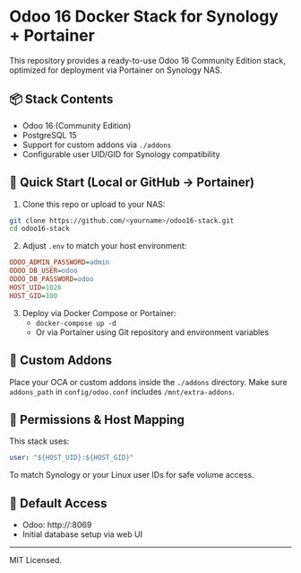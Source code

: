 # Odoo 16 Docker Stack for Synology + Portainer

This repository provides a ready-to-use Odoo 16 Community Edition stack, optimized for deployment via Portainer on Synology NAS.

## 📦 Stack Contents

- Odoo 16 (Community Edition)
- PostgreSQL 15
- Support for custom addons via `./addons`
- Configurable user UID/GID for Synology compatibility

## 🚀 Quick Start (Local or GitHub → Portainer)

1. Clone this repo or upload to your NAS:

```bash
git clone https://github.com/<yourname>/odoo16-stack.git
cd odoo16-stack
```

2. Adjust `.env` to match your host environment:

```ini
ODOO_ADMIN_PASSWORD=admin
ODOO_DB_USER=odoo
ODOO_DB_PASSWORD=odoo
HOST_UID=1026
HOST_GID=100
```

3. Deploy via Docker Compose or Portainer:
   - `docker-compose up -d`
   - Or via Portainer using Git repository and environment variables

## 🧩 Custom Addons

Place your OCA or custom addons inside the `./addons` directory. Make sure `addons_path` in `config/odoo.conf` includes `/mnt/extra-addons`.

## 🔐 Permissions & Host Mapping

This stack uses:

```yaml
user: "${HOST_UID}:${HOST_GID}"
```

To match Synology or your Linux user IDs for safe volume access.

## 📍 Default Access

- Odoo: http://<your-nas-ip>:8069
- Initial database setup via web UI

---
MIT Licensed.
